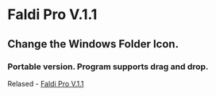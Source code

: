 ﻿# Faldi Pro V.1.1
## Change the Windows Folder Icon.
### Portable version. Program supports drag and drop.

Relased - [Faldi Pro V.1.1](https://github.com/pedro404/Faldi-Pro/releases/tag/V.1.1)

